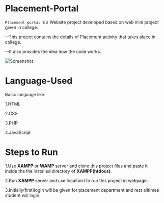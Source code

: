 # Placement-Portal

`Placement portal` is a Website project developed based on web mini project given in college.

--This project contains the details of Placement activity that takes place in college.

--It also provides the idea how the code works.

![Screenshot](./Website/Screenshot(40).png)
  
# Language-Used
  Basic language like:
  
  1.HTML
  
  2.CSS
  
  3.PHP
  
  4.JavaScript

# Steps to Run 

  1.Use **XAMPP** or **WAMP** server and clone this project files and paste it inside the the installed directory of **XAMPP(htdocs)**.

  2.Run **XAMPP** server and use localhost to run this project in webpage.

  3.Initially(first)login will be given for placement department and rest alltimes student will login.
